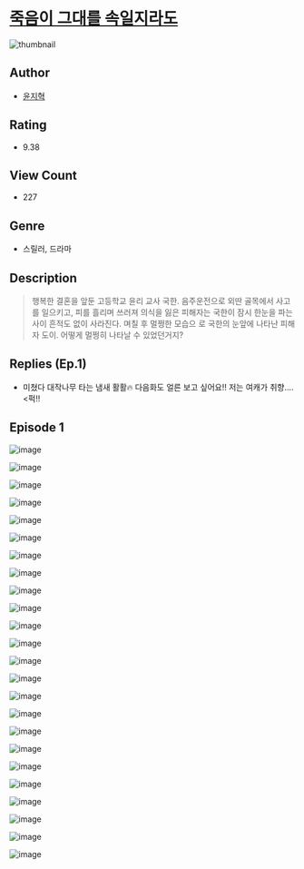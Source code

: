 # [죽음이 그대를 속일지라도](https://comic.naver.com/challenge/list?titleId=810614)
![thumbnail](https://image-comic.pstatic.net/user_contents_data/challenge_comic/2023/05/24/366989/upload_3617061436433524324_480x623.jpeg)

## Author
- [윤지혁](https://comic.naver.com/artistTitle?id=366989)

## Rating
- 9.38

## View Count
- 227

## Genre
- 스릴러, 드라마

## Description
> 행복한 결혼을 앞둔 고등학교 윤리 교사 국한. 음주운전으로 외딴 골목에서 사고를 일으키고, 피를 흘리며 쓰러져 의식을 잃은 피해자는 국한이 잠시 한눈을 파는 사이 흔적도 없이 사라진다. 며칠 후 멀쩡한 모습으 로 국한의 눈앞에 나타난 피해자 도이. 어떻게 멀쩡히 나타날 수 있었던거지?

## Replies (Ep.1)
- 미쳤다 대작나무 타는 냄새 활활🔥 다음화도 얼른 보고 싶어요!! 저는 여캐가 취향....<퍽!!

## Episode 1
![image](https://image-comic.pstatic.net/user_contents_data/challenge_comic/2023/05/24/366989/upload_3558182588061398881.jpeg)

![image](https://image-comic.pstatic.net/user_contents_data/challenge_comic/2023/05/24/366989/upload_7291943739673830450.jpeg)

![image](https://image-comic.pstatic.net/user_contents_data/challenge_comic/2023/05/24/366989/upload_3833743287444976944.jpeg)

![image](https://image-comic.pstatic.net/user_contents_data/challenge_comic/2023/05/24/366989/upload_7004839276297086264.jpeg)

![image](https://image-comic.pstatic.net/user_contents_data/challenge_comic/2023/05/24/366989/upload_3832670172622435895.jpeg)

![image](https://image-comic.pstatic.net/user_contents_data/challenge_comic/2023/05/24/366989/upload_3762305805835068982.jpeg)

![image](https://image-comic.pstatic.net/user_contents_data/challenge_comic/2023/05/24/366989/upload_4063148709078382902.jpeg)

![image](https://image-comic.pstatic.net/user_contents_data/challenge_comic/2023/05/24/366989/upload_3690472730357031224.jpeg)

![image](https://image-comic.pstatic.net/user_contents_data/challenge_comic/2023/05/24/366989/upload_3689403799013975094.jpeg)

![image](https://image-comic.pstatic.net/user_contents_data/challenge_comic/2023/05/24/366989/upload_7234247090361282866.jpeg)

![image](https://image-comic.pstatic.net/user_contents_data/challenge_comic/2023/05/24/366989/upload_3775766056475780152.jpeg)

![image](https://image-comic.pstatic.net/user_contents_data/challenge_comic/2023/05/24/366989/upload_3689965839172516195.jpeg)

![image](https://image-comic.pstatic.net/user_contents_data/challenge_comic/2023/05/24/366989/upload_4123434025360701495.jpeg)

![image](https://image-comic.pstatic.net/user_contents_data/challenge_comic/2023/05/24/366989/upload_3762025644380336180.jpeg)

![image](https://image-comic.pstatic.net/user_contents_data/challenge_comic/2023/05/24/366989/upload_3546693796110021424.jpeg)

![image](https://image-comic.pstatic.net/user_contents_data/challenge_comic/2023/05/24/366989/upload_7233959924482859833.jpeg)

![image](https://image-comic.pstatic.net/user_contents_data/challenge_comic/2023/05/24/366989/upload_3544724574240256867.jpeg)

![image](https://image-comic.pstatic.net/user_contents_data/challenge_comic/2023/05/24/366989/upload_7291670184613536100.jpeg)

![image](https://image-comic.pstatic.net/user_contents_data/challenge_comic/2023/05/24/366989/upload_3762818199661391969.jpeg)

![image](https://image-comic.pstatic.net/user_contents_data/challenge_comic/2023/05/24/366989/upload_3762870057163777126.jpeg)

![image](https://image-comic.pstatic.net/user_contents_data/challenge_comic/2023/05/24/366989/upload_7366031062190993973.jpeg)

![image](https://image-comic.pstatic.net/user_contents_data/challenge_comic/2023/05/24/366989/upload_4134695030279451190.jpeg)

![image](https://image-comic.pstatic.net/user_contents_data/challenge_comic/2023/05/24/366989/upload_3546414523696047157.jpeg)

![image](https://image-comic.pstatic.net/user_contents_data/challenge_comic/2023/05/24/366989/upload_3486460354445324598.jpeg)
